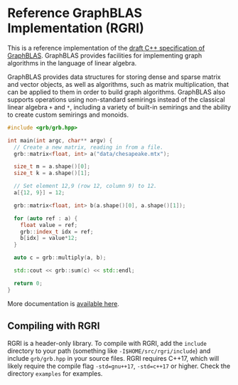 # Reference GraphBLAS Implementation (RGRI)
This is a reference implementation of the [draft C++ specification of GraphBLAS](https://github.com/GraphBLAS/graphblas-api-cpp).
GraphBLAS provides facilities for implementing graph algorithms in the language
of linear algebra.

GraphBLAS provides data structures for storing dense and sparse matrix and vector objects, as well as algorithms, such as matrix multiplication, that can be applied to them in order to build graph algorithms.  GraphBLAS also supports operations using non-standard semirings instead of the classical linear algebra `+` and `*`, including a variety of built-in semirings and the ability to create custom semirings and monoids.

```C++
#include <grb/grb.hpp>

int main(int argc, char** argv) {
  // Create a new matrix, reading in from a file.
  grb::matrix<float, int> a("data/chesapeake.mtx");

  size_t m = a.shape()[0];
  size_t k = a.shape()[1];

  // Set element 12,9 (row 12, column 9) to 12.
  a[{12, 9}] = 12;

  grb::matrix<float, int> b(a.shape()[0], a.shape()[1]);

  for (auto ref : a) {
  	float value = ref;
  	grb::index_t idx = ref;
  	b[idx] = value*12;
  }

  auto c = grb::multiply(a, b);

  std::cout << grb::sum(c) << std::endl;

  return 0;
}

```

More documentation is [available here](https://rgri.readthedocs.io/en/main/?).

## Compiling with RGRI
RGRI is a header-only library. To compile with RGRI, add the `include` directory to your path (something like `-I$HOME/src/rgri/include`) and include `grb/grb.hpp` in your source files.  RGRI requires C++17, which will likely require the compile flag `-std=gnu++17`, `-std=c++17` or higher.  Check the directory `examples` for examples.

